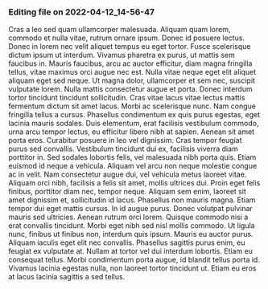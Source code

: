 

### Editing file on 2022-04-12_14-56-47

Cras a leo sed quam ullamcorper malesuada. Aliquam quam lorem, commodo et nulla vitae, rutrum ornare ipsum. Donec id posuere lectus. Donec in lorem nec velit aliquet tempus eu eget tortor. Fusce scelerisque dictum ipsum ut interdum. Vivamus pharetra ex purus, ut mattis sem faucibus in. Mauris faucibus, arcu ac auctor efficitur, diam magna fringilla tellus, vitae maximus orci augue nec est. Nulla vitae neque eget elit aliquet aliquam eget sed neque. Ut magna dolor, ullamcorper et sem nec, suscipit vulputate lorem. Nulla mattis consectetur augue et porta. Donec interdum tortor tincidunt tincidunt sollicitudin. Cras vitae lacus vitae lectus mattis fermentum dictum sit amet lacus. Morbi ac scelerisque nunc. Nam congue fringilla tellus a cursus. Phasellus condimentum ex quis purus egestas, eget lacinia mauris sodales.
Duis elementum, erat facilisis vestibulum commodo, urna arcu tempor lectus, eu efficitur libero nibh at sapien. Aenean sit amet porta eros. Curabitur posuere in leo vel dignissim. Cras tempor feugiat purus sed convallis. Vestibulum tincidunt dui ex, facilisis viverra diam porttitor in. Sed sodales lobortis felis, vel malesuada nibh porta quis. Etiam euismod id neque a vehicula. Aliquam vel arcu non neque molestie congue ac in velit. Nam consectetur augue dui, vel vehicula metus laoreet vitae. Aliquam orci nibh, facilisis a felis sit amet, mollis ultrices dui.
Proin eget felis finibus, porttitor diam nec, tempor neque. Aliquam sem enim, laoreet sit amet dignissim et, sollicitudin id lacus. Phasellus non mauris magna. Etiam tempor dui eget mattis cursus. In id augue purus. Donec volutpat pulvinar mauris sed ultricies. Aenean rutrum orci lorem. Quisque commodo nisi a erat convallis tincidunt. Morbi eget nibh sed nisl mollis commodo.
Ut ligula nunc, finibus ut finibus non, interdum quis ipsum. Mauris eu auctor purus. Aliquam iaculis eget elit nec convallis. Phasellus sagittis purus enim, eu feugiat ex vulputate at. Nullam at tortor vel dui interdum lobortis. Etiam eu consequat tellus. Morbi condimentum porta augue, id blandit tellus porta id. Vivamus lacinia egestas nulla, non laoreet tortor tincidunt ut. Etiam eu eros at lacus lacinia sagittis a sed tellus.



